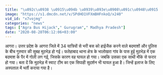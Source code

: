 ```yaml
---
title: "\u092c\u0938 \u0915\u094b \u0939\u093e\u0908\u091c\u0948\u0915 \u0915\u0930\u0928\u0947 \u0935\u093e\u0932\u093e \u092e\u093e\u0938\u094d\u091f\u0930\u092e\u093e\u0907\u0902\u0921 \u092a\u0941\u0932\u093f\u0938 \u092e\u0941\u0920\u092d\u0947\u0921\u093c \u092e\u0947\u0902 \u0917\u093f\u0930\u092b\u094d\u0924\u093e\u0930, \u092a\u0948\u0930 \u092e\u0947\u0902 \u0932\u0917\u0940 \u0917\u094b\u0932\u0940"
image: "https://s1.dmcdn.net/v/SPdHO1VFXmBHFnkoQ/x240"
vid_id: "x7vojmg"
categories: "news"
tags: ["Agra Bus Hijack"," Gurugram"," Madhya Pradesh"]
date: "2020-08-28T06:12:06+03:00"
---
```

आगरा। उत्तर प्रदेश के आगरा जिले में 34 यात्रियों से भरी बस को हाईजैक करने वाले बदमाशों और पुलिस के बीच गुरुवार की सुबह मुठभेड़ हो गई। फतेहाबाद थाना क्षेत्र के भालोखरा गांव के पास हुई मुठभेड़ में एक बदमाश के पैर में गोली लग गई, जिसके कारण वह घायल हो गया। जबकि उसका एक साथी मौके से फरार हो गया। बता दें कि मुठभेड़ में स्वाट टीम का एक सिपाही सुदर्शन भी घायल हुआ है। जिन्हें इलाज के लिए अस्पताल में भर्ती कराया गया है।  <br>
